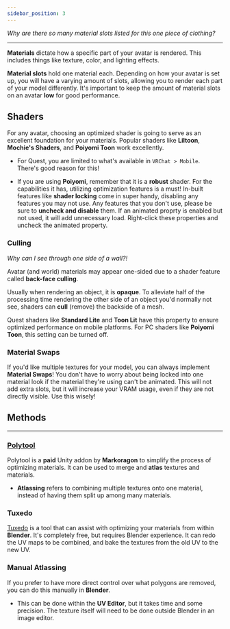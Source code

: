 ```yaml
---
sidebar_position: 3
---
```


*Why are there so many material slots listed for this one piece of clothing?*

<hr/>

**Materials** dictate how a specific part of your avatar is rendered. This includes things like texture, color, and lighting effects.

**Material slots** hold one material each. Depending on how your avatar is set up, you will have a varying amount of slots, allowing you to render each part of your model differently. It's important to keep the amount of material slots on an avatar **low** for good performance.

## Shaders

For any avatar, choosing an optimized shader is going to serve as an excellent foundation for your materials. Popular shaders like **Liltoon**, **Mochie's Shaders**, and **Poiyomi Toon** work excellently.
- For Quest, you are limited to what's available in `VRChat > Mobile`. There's good reason for this!

- If you are using **Poiyomi**, remember that it is a **robust** shader. For the capabilities it has, utilizing optimization features is a must! In-built features like **shader locking** come in super handy, disabling any features you may not use. Any features that you don't use, please be sure to **uncheck and disable** them. If an animated proprty is enabled but not used, it will add unnecessary load. Right-click these properties and uncheck the animated property.

### Culling

*Why can I see through one side of a wall?!*

Avatar (and world) materials may appear one-sided due to a shader feature called **back-face culling**. 

Usually when rendering an object, it is **opaque**. To alleviate half of the processing time rendering the other side of an object you'd normally not see, shaders can **cull** (remove) the backside of a mesh. 

Quest shaders like **Standard Lite** and **Toon Lit** have this property to ensure optimized performance on mobile platforms. For PC shaders like **Poiyomi Toon**, this setting can be turned off.

### Material Swaps

If you'd like multiple textures for your model, you can always implement **Material Swaps**! You don't have to worry about being locked into one material look if the material they're using can't be animated. This will not add extra slots, but it will increase your VRAM usage, even if they are not directly visible. Use this wisely!

## Methods

<hr/>

### [Polytool](https://markcreator.gumroad.com/l/Polytool)

Polytool is a **paid** Unity addon by **Markoragon** to simplify the process of optimizing materials. It can be used to merge and **atlas** textures and materials.
- **Atlassing** refers to combining multiple textures onto one material, instead of having them split up among many materials.

### Tuxedo

[Tuxedo](https://github.com/feilen/tuxedo-blender-plugin) is a tool that can assist with optimizing your materials from within **Blender**. It's completely free, but requires Blender experience. It can redo the UV maps to be combined, and bake the textures from the old UV to the new UV.

### Manual Atlassing

If you prefer to have more direct control over what polygons are removed, you can do this manually in **Blender**. 
- This can be done within the **UV Editor**, but it takes time and some precision. The texture itself will need to be done outside Blender in an image editor.